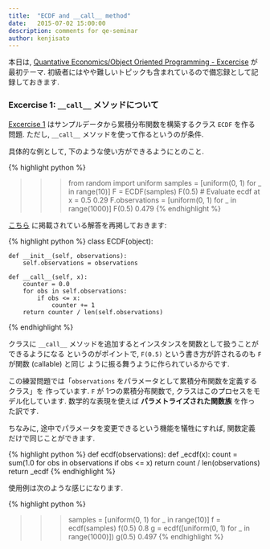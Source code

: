 ```yaml
---
title:  "ECDF and __call__ method"
date:   2015-07-02 15:00:00
description: comments for qe-seminar
author: kenjisato
---
```


本日は, [Quantative Economics/Object Oriented Programming - Excercise][qeex]
が最初テーマ. 初級者にはやや難しいトピックも含まれているので備忘録として記録しておきます.

### Excercise 1: `__call__` メソッドについて

[Excercise 1][qeex1] はサンプルデータから累積分布関数を構築するクラス `ECDF` を作る問題.
ただし, `__call__` メソッドを使って作るというのが条件.

具体的な例として, 下のような使い方ができるようにとのこと.

{% highlight python %}
>>> from random import uniform
>>> samples = [uniform(0, 1) for _ in range(10)]
>>> F = ECDF(samples)
>>> F(0.5)  # Evaluate ecdf at x = 0.5
0.29
>>> F.observations = [uniform(0, 1) for _ in range(1000)]
>>> F(0.5)
0.479
{% endhighlight %}

[こちら][qesol1] に掲載されている解答を再掲しておきます:

{% highlight python %}
class ECDF(object):

    def __init__(self, observations):
        self.observations = observations

    def __call__(self, x):
        counter = 0.0
        for obs in self.observations:
            if obs <= x:
                counter += 1
        return counter / len(self.observations)
{% endhighlight %}

クラスに `__call__` メソッドを追加するとインスタンスを関数として扱うことができるようになる
というのがポイントで, `F(0.5)` という書き方が許されるのも `F` が関数 (callable) と同じ
ように振る舞うように作られているからです.

この練習問題では「`observations` をパラメータとして累積分布関数を定義するクラス」を
作っています. `F` が 1つの累積分布関数で, クラスはこのプロセスをモデル化しています.
数学的な表現を使えば **パラメトライズされた関数族** を作った訳です.

ちなみに, 途中でパラメータを変更できるという機能を犠牲にすれば, 関数定義だけで同じことができます.

{% highlight python %}
def ecdf(observations):
    def _ecdf(x):
        count = sum(1.0 for obs in observations if obs <= x)
        return count / len(observations)
    return _ecdf
{% endhighlight %}

使用例は次のような感じになります.

{% highlight python %}
>>> samples = [uniform(0, 1) for _ in range(10)]
>>> f = ecdf(samples)
>>> f(0.5)
0.8
>>> g = ecdf([uniform(0, 1) for _ in range(1000)])
>>> g(0.5)
0.497
{% endhighlight %}

[qeex]:  http://quant-econ.net/py/python_oop.html#exercises
[qeex1]: http://quant-econ.net/py/python_oop.html#exercise-1
[qesol1]: http://nbviewer.ipython.org/github/QuantEcon/QuantEcon.py/blob/master/solutions/oop_solutions.ipynb#Exercise-1

